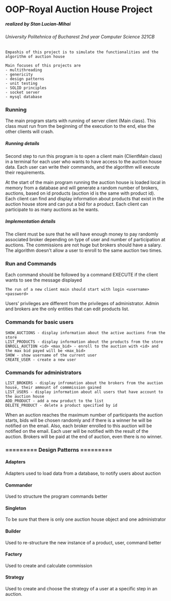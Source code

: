 # OOP-Royal Auction House Project
##### realized by Stan Lucian-Mihai
###### University Politehnica of Bucharest 2nd year Computer Science 321CB 


    Empashis of this project is to simulate the functionalities and the algorithm of auction house
   
    Main focuses of this projects are
    - multithreading
    - genericity
    - design patterns
    - unit testing
    - SOLID principles
    - socket server
    - mysql database

### Running
The main program starts with running of server client (Main class).
This class must run from the beginning of the execution to the end, else the other clients will crash.

##### Running details
Second step to run this program is to open a client main (ClientMain class) in a terminal for each user who wants to have access to the auction house data.
Each user can write their commands, and the algorithm will execute their requirements. 

At the start of the main program running the auction house is loaded local in memory from a database and will generate a random number of brokers, auctions, based on id products (auction id is the same with product id).
Each client can find and display information about products that exist in the auction house store and can put a bid for a product.
Each client can participate to as many auctions as he wants.

##### Implementation details
The client must be sure that he will have enough money to pay randomly associated broker depending on type of user and number of participation at auctions.
The commissions are not huge but brokers should have a salary.
The algorithm doesn't allow a user to enroll to the same auction two times.

### Run and Commands
Each command should be followed by a command EXECUTE if the client wants to see the message displayed
    
    The run of a new client main should start with login <username> <password> 
    
Users' privileges are different from the privileges of administrator.
Admin and brokers are the only entities that can edit products list.

### Commands for basic users
    SHOW_AUCTIONS - display information about the active auctions from the store
    LIST_PRODUCTS - display information about the products from the store
    ENROLL_AUCTION <id> <max_bid> - enroll to the auction with <id> and the max bid payed will be <max_bid>
    SHOW - show username of the current user
    CREATE_USER - create a new user

### Commands for administrators
    LIST_BROKERS - display infromation about the brokers from the auction house, their ammount of commmission gained
    LIST_USERS - display information about all users that have account to the auction house
    ADD_PRODUCT - add a new product to the list
    DELETE_PRODUCT - delete a product specified by id
    
When an auction reaches the maximum number of participants the auction starts, bids will be chosen randomly and if there is a winner he will be notified on the email.
Also, each broker enrolled to this auction will be notified on the email.
Each user will be notified with the result of the auction. 
Brokers will be paid at the end of auction, even there is no winner.

### ========= Design Patterns =========

#### Adapters
Adapters used to load data from a database, to notify users about auction

#### Commander
Used to structure the program commands better

#### Singleton
To be sure that there is only one auction house object and one administrator

#### Builder
Used to re-structure the new instance of a product, user, command better

#### Factory
Used to create and calculate commission

#### Strategy 
Used to create and choose the strategy of a user at a specific step in an auction.